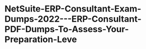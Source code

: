 # NetSuite-ERP-Consultant-Exam-Dumps-2022---ERP-Consultant-PDF-Dumps-To-Assess-Your-Preparation-Leve